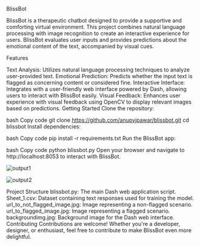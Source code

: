 BlissBot

BlissBot is a therapeutic chatbot designed to provide a supportive and comforting virtual environment. This project combines natural language processing with image recognition to create an interactive experience for users. BlissBot evaluates user inputs and provides predictions about the emotional content of the text, accompanied by visual cues.

Features


Text Analysis: Utilizes natural language processing techniques to analyze user-provided text.
Emotional Prediction: Predicts whether the input text is flagged as concerning content or considered fine.
Interactive Interface: Integrates with a user-friendly web interface powered by Dash, allowing users to interact with BlissBot easily.
Visual Feedback: Enhances user experience with visual feedback using OpenCV to display relevant images based on predictions.
Getting Started
Clone the repository:

bash
Copy code
git clone https://github.com/anupvjpawar/blissbot.git
cd blissbot
Install dependencies:

bash
Copy code
pip install -r requirements.txt
Run the BlissBot app:

bash
Copy code
python blissbot.py
Open your browser and navigate to http://localhost:8053 to interact with BlissBot.

![output1](https://github.com/anupvjpawar/Therapist-Chat-Bot/assets/76862648/946a9057-da97-470b-86fb-3501679e2d24)


![output2](https://github.com/anupvjpawar/Therapist-Chat-Bot/assets/76862648/9848e493-5a95-4b3e-abdc-037614721d93)


Project Structure
blissbot.py: The main Dash web application script.
Sheet_1.csv: Dataset containing text responses used for training the model.
url_to_not_flagged_image.jpg: Image representing a non-flagged scenario.
url_to_flagged_image.jpg: Image representing a flagged scenario.
backgroundimg.jpg: Background image for the Dash web interface.
Contributing
Contributions are welcome! Whether you're a developer, designer, or enthusiast, feel free to contribute to make BlissBot even more delightful.
